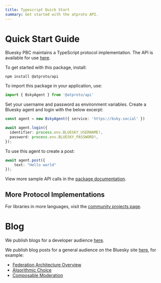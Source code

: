 ```yaml
---
title: Typescript Quick Start
summary: Get started with the atproto API.
---
```


# Quick Start Guide

Bluesky PBC maintains a TypeScript protocol implementation. The API is available for use [here](https://www.npmjs.com/package/@atproto/api?activeTab=readme).

To get started with this package, install:

```
npm install @atproto/api
```

To import this package in your application, use:

```TypeScript
import { BskyAgent } from '@atproto/api'
```

Set your username and password as environment variables. Create a Bluesky agent and login with the below excerpt:

```Typescript
const agent = new BskyAgent({ service: 'https://bsky.social' })

await agent.login({
  identifier: process.env.BLUESKY_USERNAME!,
  password: process.env.BLUESKY_PASSWORD!,
});
```
To use this agent to create a post: 

```Typescript
await agent.post({
    text: "Hello world"
});
```

View more sample API calls in the [package documentation](https://www.npmjs.com/package/@atproto/api).

## More Protocol Implementations

For libraries in more languages, visit the [community projects page](/community/projects#protocol-implementations).


# Blog

We publish blogs for a developer audience [here](https://atproto.com/blog).

We publish blog posts for a general audience on the Bluesky site [here](https://blueskyweb.xyz/blog), for example:
- [Federation Architecture Overview](https://blueskyweb.xyz/blog/5-5-2023-federation-architecture)
- [Algorithmic Choice](https://blueskyweb.xyz/blog/3-30-2023-algorithmic-choice)
- [Composable Moderation](https://blueskyweb.xyz/blog/4-13-2023-moderation)
